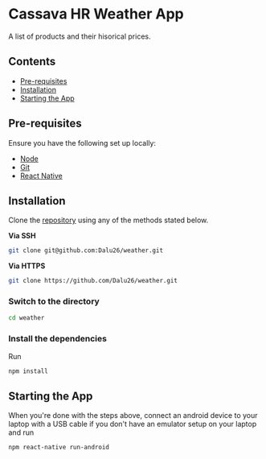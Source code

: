 # Cassava HR Weather App

A list of products and their hisorical prices.

## Contents

- [Pre-requisites](#pre-requisites)
- [Installation](#installation)
- [Starting the App](#starting-the-app)

## Pre-requisites

Ensure you have the following set up locally:

- [Node](https://nodejs.org)
- [Git](https://www.atlassian.com/git/tutorials/install-git)
- [React Native](https://reactnative.dev/docs/environment-setup)

## Installation

Clone the [repository](https://github.com/Dalu26/weather) using any of the methods stated below.

**Via SSH**

```sh
git clone git@github.com:Dalu26/weather.git
```

**Via HTTPS**

```sh
git clone https://github.com/Dalu26/weather.git
```

### Switch to the directory

```sh
cd weather
```

### Install the dependencies

Run

```sh
npm install
```

## Starting the App

When you're done with the steps above, connect an android device to your laptop with a USB cable if you don't have an emulator setup on your laptop and run

```sh
npm react-native run-android
```
